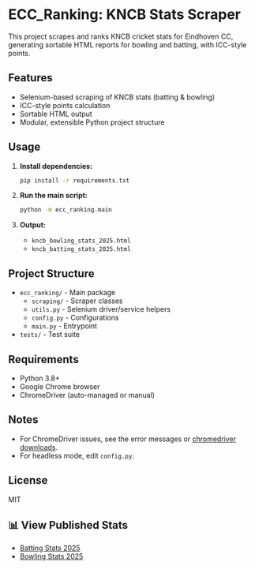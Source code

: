 # ECC_Ranking: KNCB Stats Scraper

This project scrapes and ranks KNCB cricket stats for Eindhoven CC, generating sortable HTML reports for bowling and batting, with ICC-style points.

## Features
- Selenium-based scraping of KNCB stats (batting & bowling)
- ICC-style points calculation
- Sortable HTML output
- Modular, extensible Python project structure

## Usage

1. **Install dependencies:**
   ```bash
   pip install -r requirements.txt
   ```

2. **Run the main script:**
   ```bash
   python -m ecc_ranking.main
   ```

3. **Output:**
   - `kncb_bowling_stats_2025.html`
   - `kncb_batting_stats_2025.html`

## Project Structure

- `ecc_ranking/` - Main package
  - `scraping/` - Scraper classes
  - `utils.py` - Selenium driver/service helpers
  - `config.py` - Configurations
  - `main.py` - Entrypoint
- `tests/` - Test suite

## Requirements
- Python 3.8+
- Google Chrome browser
- ChromeDriver (auto-managed or manual)

## Notes
- For ChromeDriver issues, see the error messages or [chromedriver downloads](https://chromedriver.chromium.org/downloads).
- For headless mode, edit `config.py`.

## License
MIT

## 📊 View Published Stats

- [Batting Stats 2025](https://sauing.github.io/ECC_Ranking/kncb_batting_stats_2025.html)
- [Bowling Stats 2025](https://sauing.github.io/ECC_Ranking/kncb_bowling_stats_2025.html)
